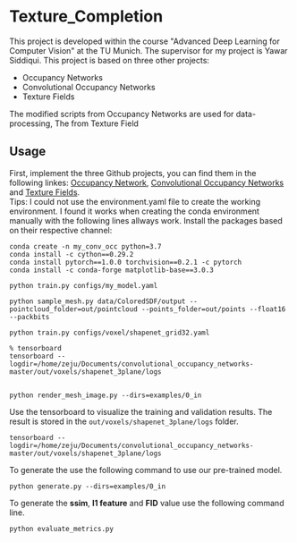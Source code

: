 # Texture_Completion

This project is developed within the course "Advanced Deep Learning for Computer Vision" at the TU Munich. The supervisor for my project is Yawar Siddiqui. This project is based on three other projects:
* Occupancy Networks
* Convolutional Occupancy Networks
* Texture Fields

The modified scripts from Occupancy Networks are used for data-processing, 
The from Texture Field

## Usage

First, implement the three Github projects, you can find them in the following linkes: [Occupancy Network](https://github.com/autonomousvision/occupancy_networks), [Convolutional Occupancy Networks](https://github.com/autonomousvision/convolutional_occupancy_networks) and [Texture Fields](https://github.com/autonomousvision/texture_fields). <br>
Tips: I could not use the environment.yaml file to create the working environment. I found it works when creating the conda environment manually with the following lines allways work. Install the packages based on their respective channel:

```
conda create -n my_conv_occ python=3.7
conda install -c cython==0.29.2
conda install pytorch==1.0.0 torchvision==0.2.1 -c pytorch
conda install -c conda-forge matplotlib-base==3.0.3
```

```
python train.py configs/my_model.yaml

python sample_mesh.py data/ColoredSDF/output --pointcloud_folder=out/pointcloud --points_folder=out/points --float16 --packbits

python train.py configs/voxel/shapenet_grid32.yaml

% tensorboard
tensorboard --logdir=/home/zeju/Documents/convolutional_occupancy_networks-master/out/voxels/shapenet_3plane/logs


python render_mesh_image.py --dirs=examples/0_in
```

Use the tensorboard to visualize the training and validation results. The result is stored in the `out/voxels/shapenet_3plane/logs` folder.
```
tensorboard --logdir=/home/zeju/Documents/convolutional_occupancy_networks-master/out/voxels/shapenet_3plane/logs
```
To generate the use the following command to use our pre-trained model.
```
python generate.py --dirs=examples/0_in
```

To generate the **ssim**, **l1 feature** and **FID** value use the following command line.
```
python evaluate_metrics.py
```
